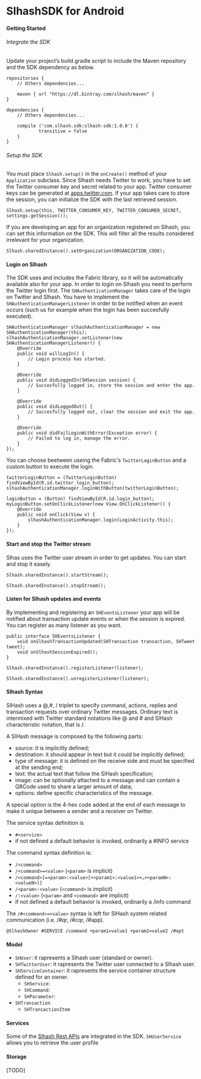 # SlhashSDK for Android



#### Getting Started

###### Integrate the SDK

Update your project’s build.gradle script to include the Maven repository and the SDK dependency as below.

```
repositories {
	// Others dependencies...
	
	maven { url "https://dl.bintray.com/slhash/maven" }
}

dependencies {
	// Others dependencies...
    
	compile ('com.slhash.sdk:slhash-sdk:1.0.0') {
        	transitive = false
	}
}
```

###### Setup the SDK

You must place `Slhash.setup()` in the `onCreate()` method of your `Application` subclass. Since Slhash needs Twitter to work, you have to set the Twitter consumer key and secret related to your app. Twitter consumer keys can be generated at [apps.twitter.com](https://apps.twitter.com). If your app takes care to store the session, you can initialize the SDK with the last retrieved session.

```
Slhash.setup(this, TWITTER_CONSUMER_KEY, TWITTER_CONSUMER_SECRET, settings.getSession());
```

If you are developing an app for an organization registered on Slhash, you can set this information on the SDK. This will filter all the results considered irrelevant for your organization.

```
Slhash.sharedInstance().setOrganization(ORGANIZATION_CODE);
```
#### Login on Slhash

The SDK uses and includes the Fabric library, so it will be automatically available also for your app. In order to login on Slhash you need to perform the Twitter login first. The `SHAuthenticationManager` takes care of the login on Twitter and Slhash. You have to implement the `SHAuthenticationManagerListener` in order to be notified when an event occurs (such us for example when the login has been succesfully executed).

```
SHAuthenticationManager slhashAuthenticationManager = new SHAuthenticationManager(this);
slhashAuthenticationManager.setListener(new SHAuthenticationManagerListener() {
	@Override
	public void willLogIn() {
		// Login process has started.
	}

	@Override
	public void didLoggedIn(SHSession session) {
		// Succesfully logged in, store the session and enter the app.
	}

	@Override
	public void didLoggedOut() {
		// Succesfully logged out, clear the session and exit the app.
	}

	@Override
	public void didFailLoginWithError(Exception error) {
		// Failed to log in, manage the error.
	}
});
```

You can choose beetween useing the Fabric's `TwitterLoginButton` and a custom button to execute the login.

```
twitterLoginButton = (TwitterLoginButton) findViewById(R.id.twitter_login_button);
slhashAuthenticationManager.loginWithButton(twitterLoginButton);
```

```
loginButton = (Button) findViewById(R.id.login_button);
myLoginButton.setOnClickListener(new View.OnClickListener() {
	@Override
	public void onClick(View v) {
		slhashAuthenticationManager.login(LoginActivity.this);
	}
});
```

#### Start and stop the Twitter stream

Slhas uses the Twitter user stream in order to get updates. You can start and stop it easely.

```
Slhash.sharedInstance().startStream();
```

```
Slhash.sharedInstance().stopStream();
```

#### Listen for Slhash updates and events

By implementing and registering an `SHEventsListener` your app will be notified about transaction update events or when the session is expired. You can register as many listener as you want.

```
public interface SHEventsListener {
	void onSlhashTransactionUpdated(SHTransaction transaction, SHTweet tweet);
	void onSlhashSessionExpired();
}
```

```
Slhash.sharedInstance().registerListener(listener);
```

```
Slhash.sharedInstance().unregisterListener(listener);
```
#### Slhash Syntax

SlHash uses a @,#, / triplet to specify command, actions, replies and transaction requests over ordinary Twitter messages. Ordinary text is intermixed with Twitter standard notations like @ and # and SlHash characteristic notation, that is  /. 

A SlHash message is composed by the following parts:
* source: it is implicitly defined;
* destination: it should appear in text but it could be implicitly defined;
* type of message: it is defined on the receive side and must be specified at the sending end;
* text: the actual text that follow the SlHash specification; 
* image: can be  optionally attached to a message and can contain a QRCode used to share a larger amount of data;
* options: define specific characteristics of the message.

A special option is the 4-hex code added at the end of each message to make it unique between a sender and  a receiver on Twitter.

The service syntax definition is
* `#<service>`
* if not defined a default behavior is invoked, ordinarily a #INFO service

The command syntax definition is:
* `/<command>`
* `/<command>=<value>` (`<param>` is implicit)
* `/<command>[=<param>:<value>[+<param1>:<value1>+…+<paramN>:<valueN>]]`
* `/<param>:<value>` (`<command>` is implicit)
* `/:<value>` (`<param>` and `<command>` are implicit)
* if not defined a default behavior is invoked, ordinarily a /info command

The `/#<command>=<value>` syntax  is left for SlHash system related communication (i.e. /#qr, /#cqr, /#app).

```
@SlhashOwner #SERVICE /command +param1=value1 +param2=value2 /#opt
```

#### Model

* `SHUser`: it rapresents a Slhash user (standard or owner).
* `SHTwitterUser`: it rapresents the Twitter user connected to a Slhash user.
* `SHServiceContainer`: it rapresents the service container structure defined for an owner.
	* `SHService`: 
	* `SHCommand`:
	* `SHParameter`:
* `SHTransaction`
	* `SHTransactionItem`

#### Services

Some of the [Slhash Rest APIs](http://slhash.ennova-research.com/documentation/api/service/index.html) are integrated in the SDK. `SHUserService` allows you to retrieve the user profile


#### Storage

[TODO]


